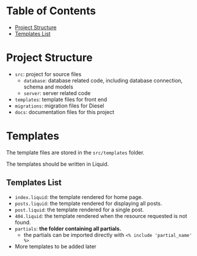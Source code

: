 # Table of Contents

- [Project Structure](#Project-Structure)
- [Templates List](#Templates-List)

# Project Structure

- `src`: project for source files
    - `database`: database related code, including database connection, schema and models
    - `server`: server related code
- `templates`: template files for front end
- `migrations`: migration files for Diesel
- `docs`: documentation files for this project

# Templates

The template files are stored in the `src/templates` folder.

The templates should be written in Liquid.

## Templates List

- `index.liquid`: the template rendered for home page.
- `posts.liquid`: the template rendered for displaying all posts.
- `post.liquid`: the template rendered for a single post.
- `404.liquid`: the template rendered when the resource requested is not found.
- `partials`: **the folder containing all partials.**
    - the partials can be imported directly with `<% include 'partial_name' %>`
- More templates to be added later
